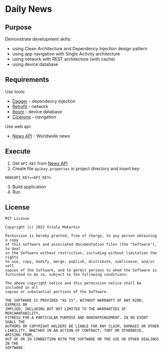 # Daily News

## Purpose

Demonstrate development skills:

- using Clean Architecture and Dependency Injection design pattern
- using app navigation with Single Activity architecture
- using network with REST architecture (with cache)
- using device database

## Requirements

Use tools:

- [Dagger] - dependency injection
- [Retrofit] - network
- [Room] - device database
- [Cicerone] - navigation

Use web api:

- [News API] - Worldwide news

## Execute

1. Get `API KEY` from [News API]
2. Create file `apikey.properies` in project directory and insert key:

```
NEWSAPI_KEY=<API_KEY>
```

3. Build application
4. Run

## License

```
MIT License

Copyright (c) 2022 Vitaly Makarkin

Permission is hereby granted, free of charge, to any person obtaining a copy
of this software and associated documentation files (the "Software"), to deal
in the Software without restriction, including without limitation the rights
to use, copy, modify, merge, publish, distribute, sublicense, and/or sell
copies of the Software, and to permit persons to whom the Software is
furnished to do so, subject to the following conditions:

The above copyright notice and this permission notice shall be included in all
copies or substantial portions of the Software.

THE SOFTWARE IS PROVIDED "AS IS", WITHOUT WARRANTY OF ANY KIND, EXPRESS OR
IMPLIED, INCLUDING BUT NOT LIMITED TO THE WARRANTIES OF MERCHANTABILITY,
FITNESS FOR A PARTICULAR PURPOSE AND NONINFRINGEMENT. IN NO EVENT SHALL THE
AUTHORS OR COPYRIGHT HOLDERS BE LIABLE FOR ANY CLAIM, DAMAGES OR OTHER
LIABILITY, WHETHER IN AN ACTION OF CONTRACT, TORT OR OTHERWISE, ARISING FROM,
OUT OF OR IN CONNECTION WITH THE SOFTWARE OR THE USE OR OTHER DEALINGS IN THE
SOFTWARE.
```

[Dagger]: <https://dagger.dev/>

[Retrofit]: <https://github.com/square/retrofit>

[Room]: <https://developer.android.com/jetpack/androidx/releases/room>

[Cicerone]: <https://github.com/terrakok/Cicerone>

[News API]: <https://newsapi.org/>